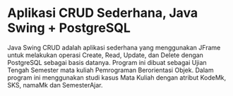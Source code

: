 # Aplikasi CRUD Sederhana, Java Swing + PostgreSQL
Java Swing CRUD adalah aplikasi sederhana yang menggunakan JFrame untuk melakukan operasi Create, Read, Update, dan Delete dengan PostgreSQL sebagai basis datanya. Program ini dibuat sebagai Ujian Tengah Semester mata kuliah Pemrograman Berorientasi Objek. Dalam program ini menggunakan studi kasus Mata Kuliah dengan atribut KodeMk, SKS, namaMk dan SemesterAjar.
